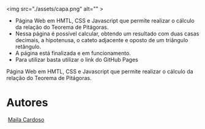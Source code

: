 <img src="./assets/capa.png" alt="" <style>align-self:center</style> >

- Página Web em HMTL, CSS e Javascript que permite realizar o cálculo da relação do Teorema de Pitágoras.
- Nessa página é possível calcular, obtendo um resultado com duas casas decimais, a hipotenusa, o cateto adjacente e oposto de um triângulo retângulo.
- A página está finalizada e em funcionamento.
- Para utilizar basta utilizar o link do GitHub Pages

 Página Web em HMTL, CSS e Javascript que permite realizar o cálculo da relação do Teorema de Pitágoras.
 
 # Autores
 <img src="https://avatars.githubusercontent.com/u/73539084?v=4" alt="" width=115> 
 <a href="https://github.com/mailacss">Maila Cardoso</a>

